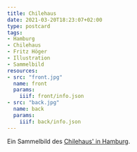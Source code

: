 ```yaml
---
title: Chilehaus
date: 2021-03-20T18:23:07+02:00
type: postcard
tags:
- Hamburg
- Chilehaus
- Fritz Höger
- Illustration
- Sammelbild
resources:
- src: "front.jpg"
  name: front
  params:
    iiif: front/info.json
- src: "back.jpg"
  name: back
  params:
    iiif: back/info.json
---
```


Ein Sammelbild des [Chilehaus' in Hamburg](https://de.wikipedia.org/wiki/Chilehaus).
